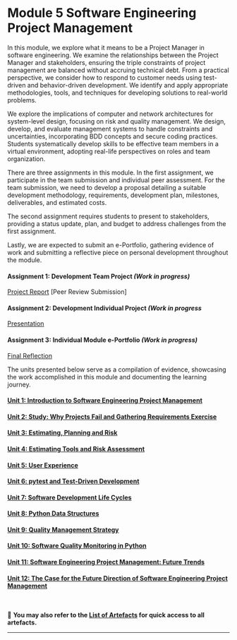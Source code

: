 # Module 5 Software Engineering Project Management

In this module, we explore what it means to be a Project Manager in software engineering. We examine the relationships between the Project Manager and stakeholders, ensuring the triple constraints of project management are balanced without accruing technical debt. From a practical perspective, we consider how to respond to customer needs using test-driven and behavior-driven development. We identify and apply appropriate methodologies, tools, and techniques for developing solutions to real-world problems.

We explore the implications of computer and network architectures for system-level design, focusing on risk and quality management. We design, develop, and evaluate management systems to handle constraints and uncertainties, incorporating BDD concepts and secure coding practices. Students systematically develop skills to be effective team members in a virtual environment, adopting real-life perspectives on roles and team organization.

There are three assignments in this module. In the first assignment, we participate in the team submission and individual peer assessment. For the team submission, we need to develop a proposal detailing a suitable development methodology, requirements, development plan, milestones, deliverables, and estimated costs.

The second assignment requires students to present to stakeholders, providing a status update, plan, and budget to address challenges from the first assignment.

Lastly, we are expected to submit an e-Portfolio, gathering evidence of work and submitting a reflective piece on personal development throughout the module.

#### Assignment 1: Development Team Project _(Work in progress)_
[Project Report](SEPM_Assignment1.md)
[Peer Review Submission]
	
#### Assignment 2: Development Individual Project _(Work in progress_
[Presentation](SEPM_Assignment2.md)

#### Assignment 3: Individual Module e-Portfolio _(Work in progress)_
[Final Reflection](SEPM_Assignment3.md)

The units presented below serve as a compilation of evidence, showcasing the work accomplished in this module and documenting the learning journey.

#### [Unit 1: Introduction to Software Engineering Project Management](SEPM_Unit01.md)

#### [Unit 2: Study: Why Projects Fail and Gathering Requirements Exercise](SEPM_Unit02.md)

#### [Unit 3: Estimating, Planning and Risk](SEPM_Unit03.md)

#### [Unit 4: Estimating Tools and Risk Assessment](SEPM_Unit04.md)

#### [Unit 5: User Experience](SEPM_Unit05.md)

#### [Unit 6: pytest and Test-Driven Development](SEPM_Unit06.md)

#### [Unit 7: Software Development Life Cycles](SEPM_Unit07.md)

#### [Unit 8: Python Data Structures](SEPM_Unit08.md)

#### [Unit 9: Quality Management Strategy](SEPM_Unit09.md)

#### [Unit 10: Software Quality Monitoring in Python](SEPM_Unit10.md)

#### [Unit 11: Software Engineering Project Management: Future Trends](SEPM_Unit11.md)

#### [Unit 12: The Case for the Future Direction of Software Engineering Project Management](SEPM_Unit12.md)
<br>

📑 **You may also refer to the [List of Artefacts](SEPM_ArtefactsSummary.md) for quick access to all artefacts.**

---
